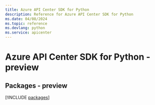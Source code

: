 ```yaml
---
title: Azure API Center SDK for Python
description: Reference for Azure API Center SDK for Python
ms.date: 04/08/2024
ms.topic: reference
ms.devlang: python
ms.service: apicenter
---
```

# Azure API Center SDK for Python - preview
## Packages - preview
[!INCLUDE [packages](api-center-index.md)]